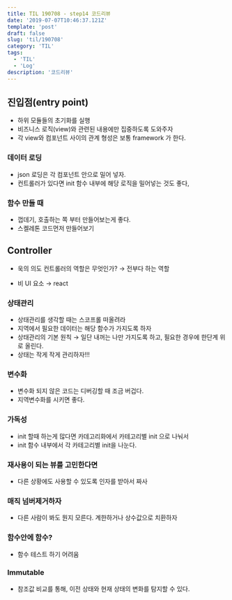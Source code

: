 ```yaml
---
title: TIL 190708 - step14 코드리뷰
date: '2019-07-07T10:46:37.121Z'
template: 'post'
draft: false
slug: 'til/190708'
category: 'TIL'
tags:
  - 'TIL'
  - 'Log'
description: '코드리뷰'
---
```


## 진입점(entry point)

- 하위 모듈들의 초기화를 실행
- 비즈니스 로직(view)와 관련된 내용에만 집중하도록 도와주자
- 각 view와 컴포넌트 사이의 관계 형성은 보통 framework 가 한다.

### 데이터 로딩

- json 로딩은 각 컴포넌트 안으로 밀어 넣자.
- 컨트롤러가 있다면 init 함수 내부에 해당 로직을 밀어넣는 것도 좋다, 

### 함수 만들 때

- 껍데기, 호출하는 쪽 부터 만들어보는게 좋다. 
- 스켈레톤 코드먼저 만들어보기 

## Controller 

- 욱의 의도 컨트롤러의 역할은 무엇인가? &rarr; 전부다 하는 역할

- 비 UI 요소 &rarr;  react 

### 상태관리

- 상태관리를 생각할 때는 스코프롤 떠올려라
- 지역에서 필요한 데이터는 해당 함수가 가지도록 하자 
- 상태관리의 기본 원칙 &rarr; 일단 내꺼는 나만 가지도록 하고, 필요한 경우에 한단계 위로 올린다. 
- 상태는 작게 작게 관리하자!!!

### 변수화

- 변수화 되지 않은 코드는 디버깅할 때 조금 버겁다. 
- 지역변수화를 시키면 좋다.

### 가독성 

- init 할때 하는게 많다면 카데고리화에서 카테고리별 init  으로 나눠서 
- init 함수 내부에서 각 카테고리별 init을 나눈다. 

### 재사용이 되는 뷰를 고민한다면

- 다른 상황에도 사용할 수 있도록 인자를 받아서 짜사

### 매직 넘버제거하자

- 다른 사람이 봐도 뭔지 모른다. 계한하거나 상수값으로 치환하자 

### 함수안에 함수?

- 함수 테스트 하기 어려움

### Immutable 

- 참조값 비교를 통해, 이전 상태와 현재 상태의 변화를 탐지할 수 있다. 

